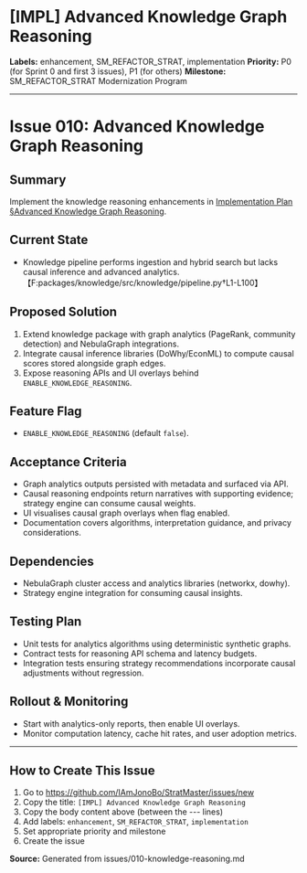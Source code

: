 # [IMPL] Advanced Knowledge Graph Reasoning

**Labels:** enhancement, SM_REFACTOR_STRAT, implementation
**Priority:** P0 (for Sprint 0 and first 3 issues), P1 (for others)
**Milestone:** SM_REFACTOR_STRAT Modernization Program

---

# Issue 010: Advanced Knowledge Graph Reasoning

## Summary
Implement the knowledge reasoning enhancements in [Implementation Plan §Advanced Knowledge Graph Reasoning](../IMPLEMENTATION_PLAN.md#advanced-knowledge-graph-reasoning).

## Current State
- Knowledge pipeline performs ingestion and hybrid search but lacks causal inference and advanced analytics.【F:packages/knowledge/src/knowledge/pipeline.py†L1-L100】

## Proposed Solution
1. Extend knowledge package with graph analytics (PageRank, community detection) and NebulaGraph integrations.
2. Integrate causal inference libraries (DoWhy/EconML) to compute causal scores stored alongside graph edges.
3. Expose reasoning APIs and UI overlays behind `ENABLE_KNOWLEDGE_REASONING`.

## Feature Flag
- `ENABLE_KNOWLEDGE_REASONING` (default `false`).

## Acceptance Criteria
- Graph analytics outputs persisted with metadata and surfaced via API.
- Causal reasoning endpoints return narratives with supporting evidence; strategy engine can consume causal weights.
- UI visualises causal graph overlays when flag enabled.
- Documentation covers algorithms, interpretation guidance, and privacy considerations.

## Dependencies
- NebulaGraph cluster access and analytics libraries (networkx, dowhy).
- Strategy engine integration for consuming causal insights.

## Testing Plan
- Unit tests for analytics algorithms using deterministic synthetic graphs.
- Contract tests for reasoning API schema and latency budgets.
- Integration tests ensuring strategy recommendations incorporate causal adjustments without regression.

## Rollout & Monitoring
- Start with analytics-only reports, then enable UI overlays.
- Monitor computation latency, cache hit rates, and user adoption metrics.


---

## How to Create This Issue

1. Go to https://github.com/IAmJonoBo/StratMaster/issues/new
2. Copy the title: `[IMPL] Advanced Knowledge Graph Reasoning`
3. Copy the body content above (between the --- lines)
4. Add labels: `enhancement`, `SM_REFACTOR_STRAT`, `implementation`
5. Set appropriate priority and milestone
6. Create the issue

**Source:** Generated from issues/010-knowledge-reasoning.md
